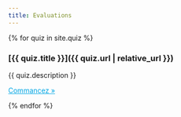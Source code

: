 ```yaml
---
title: Evaluations
---
```


{% for quiz in site.quiz %}

### [{{ quiz.title }}]({{ quiz.url | relative_url }})

{{ quiz.description }}

<p><a href="{{ quiz.url | relative_url }}" style="color: #00A6E4;">Commancez »</a></p>

{% endfor %}
